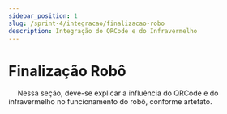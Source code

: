 ```yaml
---
sidebar_position: 1
slug: /sprint-4/integracao/finalizacao-robo
description: Integração do QRCode e do Infravermelho
---
```


# Finalização Robô

&emsp; Nessa seção, deve-se explicar a influência do QRCode e do infravermelho no funcionamento do robô, conforme artefato.